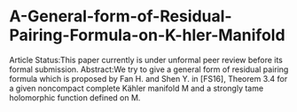 # A-General-form-of-Residual-Pairing-Formula-on-K-hler-Manifold
Article Status:This paper currently is under unformal peer review before its formal submission.
Abstract:We try to give a general form of residual pairing formula which is proposed by Fan H. and Shen Y. in [FS16], Theorem 3.4 for a given noncompact complete Kähler manifold M and a strongly tame holomorphic function defined on M.
